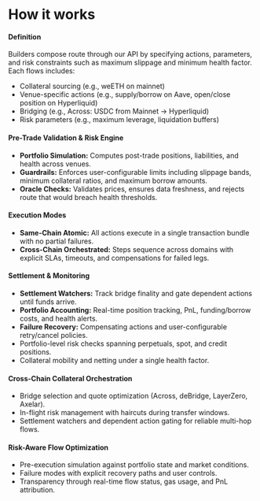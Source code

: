 # How it works

#### Definition

Builders compose route through our API by specifying actions, parameters, and risk constraints such as maximum slippage and minimum health factor. Each flows includes:

* Collateral sourcing (e.g., weETH on mainnet)
* Venue-specific actions (e.g., supply/borrow on Aave, open/close position on Hyperliquid)
* Bridging (e.g., Across: USDC from Mainnet → Hyperliquid)
* Risk parameters (e.g., maximum leverage, liquidation buffers)

#### Pre-Trade Validation & Risk Engine

* **Portfolio Simulation:** Computes post-trade positions, liabilities, and health across venues.
* **Guardrails:** Enforces user-configurable limits including slippage bands, minimum collateral ratios, and maximum borrow amounts.
* **Oracle Checks:** Validates prices, ensures data freshness, and rejects route that would breach health thresholds.

#### Execution Modes

* **Same-Chain Atomic:** All actions execute in a single transaction bundle with no partial failures.
* **Cross-Chain Orchestrated:** Steps sequence across domains with explicit SLAs, timeouts, and compensations for failed legs.

#### Settlement & Monitoring

* **Settlement Watchers:** Track bridge finality and gate dependent actions until funds arrive.
* **Portfolio Accounting:** Real-time position tracking, PnL, funding/borrow costs, and health alerts.
* **Failure Recovery:** Compensating actions and user-configurable retry/cancel policies.
* Portfolio-level risk checks spanning perpetuals, spot, and credit positions.
* Collateral mobility and netting under a single health factor.

#### Cross-Chain Collateral Orchestration

* Bridge selection and quote optimization (Across, deBridge, LayerZero, Axelar).
* In-flight risk management with haircuts during transfer windows.
* Settlement watchers and dependent action gating for reliable multi-hop flows.

#### Risk-Aware Flow Optimization

* Pre-execution simulation against portfolio state and market conditions.
* Failure modes with explicit recovery paths and user controls.
* Transparency through real-time flow status, gas usage, and PnL attribution.
